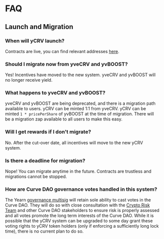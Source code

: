 # FAQ

## Launch and Migration

### When will yCRV launch?
Contracts are live, you can find relevant addresses [here](https://docs.yearn.finance/getting-started/products/ycrv/overview#addresses).

### Should I migrate now from yveCRV and yvBOOST?
Yes! Incentives have moved to the new system. yveCRV and yvBOOST will no longer receive yield.

### What happens to yveCRV and yvBOOST?
yveCRV and yvBOOST are being deprecated, and there is a migration path available to users. yCRV can be minted 1:1 from yveCRV. yCRV can be minted `1 * pricePerShare` of yvBOOST at the time of migration. There will be a migration zap available to all users to make this easy.

### Will I get rewards if I don't migrate?
No. After the cut-over date, all incentives will move to the new yCRV system.

### Is there a deadline for migration?
Nope! You can migrate anytime in the future. Contracts are trustless and migrations cannot be stopped.

### How are Curve DAO governance votes handled in this system?
The Yearn [governance multisig](https://etherscan.io/address/0xfeb4acf3df3cdea7399794d0869ef76a6efaff52) will retain sole ability to cast votes in the Curve DAO. They will do so with close consultation with the [Crypto Risk Team](https://twitter.com/cryptorisksteam) and other Curve DAO stakeholders to ensure risk is properly assessed and all votes promote the long term interests of the Curve DAO. While it is possible that the yCRV system can be upgraded to some day grant these voting rights to yCRV token holders (only if enforcing a sufficiently long lock time), there is no current plan to do so. 
